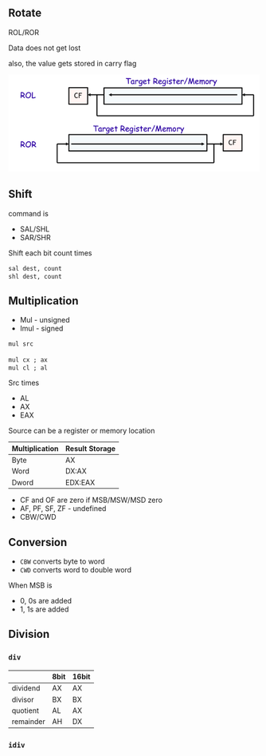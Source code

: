 ## Rotate

ROL/ROR

Data does not get lost

also, the value gets stored in carry flag

![Screen Shot 2022-03-22 at 6.03.59 PM](assets/rotate.png)

## Shift

command is

- SAL/SHL
- SAR/SHR

Shift each bit count times

```assembly
sal dest, count
shl dest, count
```

## Multiplication

- Mul - unsigned
- Imul - signed

```assembly
mul src

mul cx ; ax
mul cl ; al
```

Src times

- AL
- AX
- EAX

Source can be a register or memory location

| Multiplication | Result Storage |
| -------------- | -------------- |
| Byte           | AX             |
| Word           | DX:AX          |
| Dword          | EDX:EAX        |

- CF and OF are zero if MSB/MSW/MSD zero
- AF, PF, SF, ZF - undefined
- CBW/CWD

## Conversion

- `CBW` converts byte to word
- `CWD` converts word to double word

When MSB is

- 0, 0s are added
- 1, 1s are added

## Division

### `div`

|           | 8bit | 16bit |
| --------- | ---- | ----- |
| dividend  | AX   | AX    |
| divisor   | BX   | BX    |
| quotient  | AL   | AX    |
| remainder | AH   | DX    |

### `idiv`

